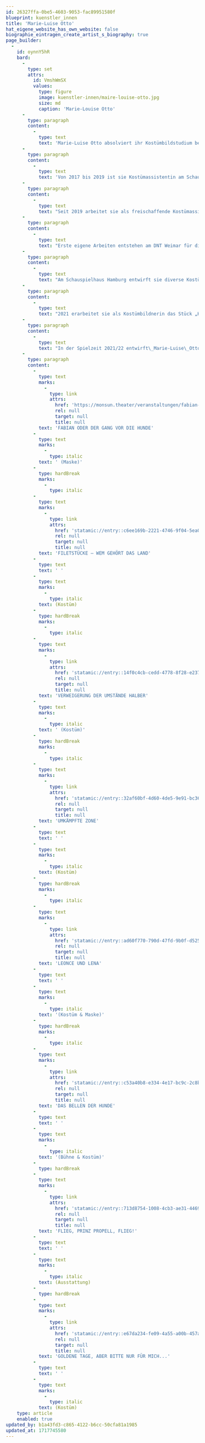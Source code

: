 ```yaml
---
id: 26327ffa-0be5-4603-9053-fac89951580f
blueprint: kuenstler_innen
title: 'Marie-Luise Otto'
hat_eigene_website_has_own_website: false
biographie_eintragen_create_artist_s_biography: true
page_builder:
  -
    id: oynnY5hR
    bard:
      -
        type: set
        attrs:
          id: VmshWmSX
          values:
            type: figure
            image: kuenstler-innen/maire-louise-otto.jpg
            size: md
            caption: 'Marie-Louise Otto'
      -
        type: paragraph
        content:
          -
            type: text
            text: 'Marie-Luise Otto absolviert ihr Kostümbildstudium bei Prof. Maren Christensen und Prof. Heide Kastler an der Hochschule Hannover. Bereits vor und während ihres Studiums assistiert sie am Schauspielhaus Dresden und dem Staatstheater Nürnberg. In der Spielzeit 2016/17 folgt eine Anstellung als Ausstattungsassistentin am DNT Weimar.'
      -
        type: paragraph
        content:
          -
            type: text
            text: 'Von 2017 bis 2019 ist sie Kostümassistentin am Schauspielhaus Hamburg. In dieser Zeit betreut sie unter anderem Arbeiten von Falk Richter, Christoph Marthaler, Victor Bodo, Rene Polesch und Michael Thalheimer.'
      -
        type: paragraph
        content:
          -
            type: text
            text: "Seit 2019 arbeitet sie als freischaffende Kostümassistentin an Produktionen wie „Die Nase“\_(Regie: Karin Beier) an der Hamburgische Staatsoper, „Snow Queen“\_(Regie: Andreas Kriegenburg) an der Bayrische Staatsoper in München, „Alice im Wunderland“\_(Regie: Nadja Loschky) am Opernhaus Zürich und „Richard III“\_(Regie: Karin Henkel) bei den Salzburger Festspielen.\_"
      -
        type: paragraph
        content:
          -
            type: text
            text: "Erste eigene Arbeiten entstehen am DNT Weimar für die Produktion „Glück“ (Regie: Jan Neumann) und „Deutsche Märchen“\_in einer Einrichtung von Hasko Weber."
      -
        type: paragraph
        content:
          -
            type: text
            text: "Am Schauspielhaus Hamburg entwirft sie diverse Kostümbilder für Backstage Produktionen unter der Regie von Michael Müller. Am monsun.theater Hamburg entwickelte sie das Maskenbild für die Produktion „Fabian oder der Gang vor die Hunde‘“ (Regie: Kathrin Mayr), sowie das Kostümbild für „Filetstücke - wem gehört das Land“\_(Regie: Johanna Hasse/ Francoise Hüsges).\_"
      -
        type: paragraph
        content:
          -
            type: text
            text: "2021 erarbeitet sie als Kostümbildnerin das Stück „Himmelblau“\_(Regie: Michael Müller/ Marie Petzold) an der Elbphilharmonie Hamburg."
      -
        type: paragraph
        content:
          -
            type: text
            text: "In der Spielzeit 2021/22 entwirft\_Marie-Luise\_Otto das Kostüm- und Bühnenbild von „Rusalka“, sowie die Ausstattung von „Der Besucher“\_am Theater Bielefeld. Ebenfalls zeigt sie sich für das Kostümbild für „Umkämpfte Zone“ (Regie: Kathrin Mayr) am monsun.theater Hamburg verantwortlich."
      -
        type: paragraph
        content:
          -
            type: text
            marks:
              -
                type: link
                attrs:
                  href: 'https://monsun.theater/veranstaltungen/fabian-oder-der-gang-vor-die-hunde'
                  rel: null
                  target: null
                  title: null
            text: 'FABIAN ODER DER GANG VOR DIE HUNDE'
          -
            type: text
            marks:
              -
                type: italic
            text: ' (Maske)'
          -
            type: hardBreak
            marks:
              -
                type: italic
          -
            type: text
            marks:
              -
                type: link
                attrs:
                  href: 'statamic://entry::c6ee169b-2221-4746-9f04-5ea08d0bcbe9'
                  rel: null
                  target: null
                  title: null
            text: 'FILETSTÜCKE – WEM GEHÖRT DAS LAND'
          -
            type: text
            text: ' '
          -
            type: text
            marks:
              -
                type: italic
            text: (Kostüm)
          -
            type: hardBreak
            marks:
              -
                type: italic
          -
            type: text
            marks:
              -
                type: link
                attrs:
                  href: 'statamic://entry::14f0c4cb-cedd-4778-8f28-e237b77dedb3'
                  rel: null
                  target: null
                  title: null
            text: 'VERWEIGERUNG DER UMSTÄNDE HALBER'
          -
            type: text
            marks:
              -
                type: italic
            text: ' (Kostüm)'
          -
            type: hardBreak
            marks:
              -
                type: italic
          -
            type: text
            marks:
              -
                type: link
                attrs:
                  href: 'statamic://entry::32af60bf-4d60-4de5-9e91-bc36ac8a4a14'
                  rel: null
                  target: null
                  title: null
            text: 'UMKÄMPFTE ZONE'
          -
            type: text
            text: ' '
          -
            type: text
            marks:
              -
                type: italic
            text: (Kostüm)
          -
            type: hardBreak
            marks:
              -
                type: italic
          -
            type: text
            marks:
              -
                type: link
                attrs:
                  href: 'statamic://entry::ad60f770-790d-47fd-9b0f-d525bf0bf74a'
                  rel: null
                  target: null
                  title: null
            text: 'LEONCE UND LENA'
          -
            type: text
            text: ' '
          -
            type: text
            marks:
              -
                type: italic
            text: '(Kostüm & Maske)'
          -
            type: hardBreak
            marks:
              -
                type: italic
          -
            type: text
            marks:
              -
                type: link
                attrs:
                  href: 'statamic://entry::c53a40b8-e334-4e17-bc9c-2c8b7c687da5'
                  rel: null
                  target: null
                  title: null
            text: 'DAS BELLEN DER HUNDE'
          -
            type: text
            text: ' '
          -
            type: text
            marks:
              -
                type: italic
            text: '(Bühne & Kostüm)'
          -
            type: hardBreak
          -
            type: text
            marks:
              -
                type: link
                attrs:
                  href: 'statamic://entry::713d8754-1008-4cb3-ae31-4469a5028ec6'
                  rel: null
                  target: null
                  title: null
            text: 'FLIEG, PRINZ PROPELL, FLIEG!'
          -
            type: text
            text: ' '
          -
            type: text
            marks:
              -
                type: italic
            text: (Ausstattung)
          -
            type: hardBreak
          -
            type: text
            marks:
              -
                type: link
                attrs:
                  href: 'statamic://entry::e67da234-fe09-4a55-a00b-457a645c7489'
                  rel: null
                  target: null
                  title: null
            text: 'GOLDENE TAGE, ABER BITTE NUR FÜR MICH...'
          -
            type: text
            text: ' '
          -
            type: text
            marks:
              -
                type: italic
            text: (Kostüm)
    type: article
    enabled: true
updated_by: b1a43fd3-c865-4122-b6cc-50cfa81a1985
updated_at: 1717745580
---
```

